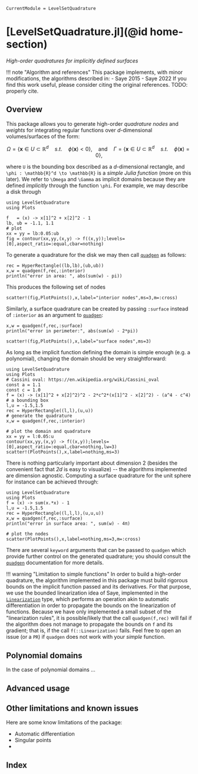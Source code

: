 ```@meta
CurrentModule = LevelSetQuadrature
```

# [LevelSetQuadrature.jl](@id home-section)

*High-order quadratures for implicitly defined surfaces*

!!! note "Algorithm and references"
    This package implements, with minor modifications, the algorithms described
    in:
    - Saye 2015
    - Saye 2022
    If you find this work useful, please consider citing the original
    references. 
    TODO: properly cite.

## Overview

This package allows you to generate high-order *quadrature nodes* and *weights*
for integrating regular functions over $d$-dimensional volumes/surfaces of
the form:

```math
\Omega = \{\boldsymbol{x} \in U \subset \mathbb{R}^d \quad s.t. \quad  \phi(\boldsymbol{x}) < 0\}, \quad \text{and} \quad \Gamma = \{\boldsymbol{x} \in U \subset \mathbb{R}^d \quad s.t. \quad  \phi(\boldsymbol{x}) = 0\},
```

where ``U`` is the bounding box described as a $d$-dimensional rectangle, and
``\phi : \mathbb{R}^d \to \mathbb{R}`` is a *simple Julia function* (more on
this later). We refer to ``\Omega`` and
``\Gamma`` as implicit domains because they are defined *implicitly* through the
function ``\phi``. For example, we may describe a disk through

```@example circle
using LevelSetQuadrature
using Plots

f   = (x) -> x[1]^2 + x[2]^2 - 1
lb, ub = -1.1, 1.1
# plot
xx = yy = lb:0.05:ub
fig = contour(xx,yy,(x,y) -> f((x,y));levels=[0],aspect_ratio=:equal,cbar=nothing)
```

To generate a quadrature for the disk we may then call [`quadgen`](@ref) as follows:

```@example circle
rec = HyperRectangle((lb,lb),(ub,ub))
x,w = quadgen(f,rec,:interior)
println("error in area: ", abs(sum(w) - pi))
```

This produces the following set of nodes

```@example circle
scatter!(fig,PlotPoints(),x,label="interior nodes",ms=3,m=:cross)
```

Similarly, a surface quadrature can be created by passing `:surface` instead of
`:interior` as an argument to [`quadgen`](@ref):

```@example circle
x,w = quadgen(f,rec,:surface)
println("error in perimeter:", abs(sum(w) - 2*pi))
```

```@example circle
scatter!(fig,PlotPoints(),x,label="surface nodes",ms=3)
```

As long as the implicit function defining the domain is simple enough (e.g. a
polynomial), changing the domain should be very straightforward:

```@example cassini
using LevelSetQuadrature
using Plots
# Cassini oval: https://en.wikipedia.org/wiki/Cassini_oval
const a = 1.1
const c = 1.0
f = (x) -> (x[1]^2 + x[2]^2)^2 - 2*c^2*(x[1]^2 - x[2]^2) - (a^4 - c^4)
# a bounding box
l,u = -1.5,1.5
rec = HyperRectangle((l,l),(u,u))
# generate the quadrature
x,w = quadgen(f,rec,:interior)

# plot the domain and quadrature
xx = yy = l:0.05:u
contour(xx,yy,(x,y) -> f((x,y));levels=[0],aspect_ratio=:equal,cbar=nothing,lw=3)
scatter!(PlotPoints(),x,label=nothing,ms=3)
```

There is nothing particularly important about dimension 2 (besides the
convenient fact that *2d* is easy to visualize) -- the algorithms implemented are
dimension agnostic. Computing a surface quadrature for the unit sphere for
instance can be achieved through:

```@example sphere
using LevelSetQuadrature
using Plots
f = (x) -> sum(x.*x) - 1
l,u = -1.5,1.5
rec = HyperRectangle((l,l,l),(u,u,u))
x,w = quadgen(f,rec,:surface)
println("error in surface area: ", sum(w) - 4π)
```

```@example sphere
# plot the nodes
scatter(PlotPoints(),x,label=nothing,ms=3,m=:cross)
```

There are several `keyword` arguments that can be passed to `quadgen` which
provide further control on the generated quadrature; you should consult the
[`quadgen`](@ref) documentation for more details.

!!! warning "Limitation to simple functions"
    In order to build a high-order quadrature, the algorithm implemented in this
    package must build rigorous bounds on the implicit function passed and its
    derivatives. For that purpose, we use the bounded linearization idea of
    Saye, implemented in the [`Linearization`](@ref) type, which performs an
    operation akin to automatic differentiation in order to propagate the bounds
    on the linearization of functions. Because we have only implemented a small
    subset of the "linearization rules", it is possible/likely that the call
    `quadgen(f,rec)` will fail if the algorithm does not manage to propagate the
    bounds on `f` and its gradient; that is, if the call `f(::Linearization)`
    fails. Feel free to open an issue (or a `PR`) if `quadgen` does not work
    with your *simple* function.


## Polynomial domains

In the case of polynomial domains ...

## Advanced usage

## Other limitations and known issues

Here are some know limitations of the package:

- Automatic differentiation
- Singular points
- 

## Index

```@index
```